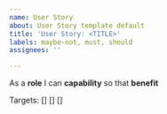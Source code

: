 ```yaml
---
name: User Story
about: User Story template default
title: 'User Story: <TITLE>'
labels: maybe-not, must, should
assignees: ''

---
```


As a **role** I can **capability** so that **benefit**

Targets:
[]
[]
[]
